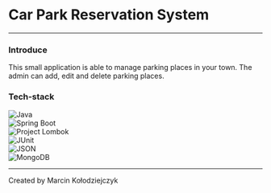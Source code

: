 # Car Park Reservation System
***
### Introduce
This small application is able to manage parking places in your town. The admin can add, edit and delete parking places.

### Tech-stack
![Java](https://img.shields.io/badge/Java-17-brightgreen.svg)<br />
![Spring Boot](https://img.shields.io/badge/Spring%20Boot-2.7.6-brightgreen.svg)<br />
![Project Lombok](https://img.shields.io/badge/Project%20Lombok--brightgreen.svg)<br />
![JUnit](https://img.shields.io/badge/JUnit-5.8.2-brightgreen.svg)<br />
![JSON](https://img.shields.io/badge/JSON-20220924-brightgreen.svg)<br />
![MongoDB](https://img.shields.io/badge/MongoDB--brightgreen.svg)<br />
***
Created by Marcin Kołodziejczyk